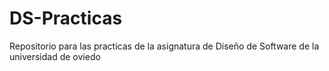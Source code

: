 # DS-Practicas
Repositorio para las practicas de la asignatura de Diseño de Software de la universidad de oviedo
